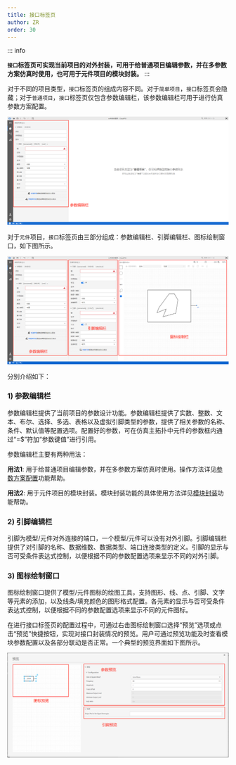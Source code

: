 ```yaml
---
title: 接口标签页
author: ZR
order: 30
---
```


::: info

**`接口`标签页可实现当前项目的对外封装，可用于给普通项目编辑参数，并在多参数方案仿真时使用，也可用于元件项目的模块封装。**
:::

对于不同的项目类型，`接口`标签页的组成内容不同。对于`简单项目`，`接口`标签页会隐藏；对于`普通项目`，`接口`标签页仅包含参数编辑栏，该参数编辑栏可用于进行仿真参数方案配置。

![普通项目的接口标签页截图](./T.png "普通项目的接口标签页截图")

对于`元件`项目，`接口`标签页由三部分组成：参数编辑栏、引脚编辑栏、图标绘制窗口，如下图所示。

![元件项目的接口标签页截图](./T2.png "元件项目的接口标签页截图")

分别介绍如下：

### 1)	参数编辑栏
参数编辑栏提供了当前项目的参数设计功能。参数编辑栏提供了实数、整数、文本、布尔、选择、多选、表格以及虚拟引脚类型的参数，提供了相关参数的名称、条件、默认值等配置选项。配置好的参数，可在仿真主拓扑中元件的参数框内通过“=$”符加“参数键值”进行引用。

参数编辑栏主要有两种用法：

**用法1**: 用于给普通项目编辑参数，并在多参数方案仿真时使用。操作方法详见[参数方案配置](../../Basic/ParameterCal/index.md)功能帮助。

**用法2**: 用于元件项目的模块封装。模块封装功能的具体使用方法详见[模块封装](../../Basic/Mask/index.md)功能帮助。

### 2)	引脚编辑栏
引脚为模型/元件对外连接的端口，一个模型/元件可以没有对外引脚。引脚编辑栏提供了对引脚的名称、数据维数、数据类型、端口连接类型的定义。引脚的显示与否可受条件表达式控制，以便根据不同的参数配置选项来显示不同的对外引脚。

### 3)	图标绘制窗口
图标绘制窗口提供了模型/元件图标的绘图工具，支持图形、线、点、引脚、文字等元素的添加，以及线条/填充颜色的图形格式配置。各元素的显示与否可受条件表达式控制，以便根据不同的参数配置选项来显示不同的元件图标。

在进行接口标签页的配置过程中，可通过右击图标绘制窗口选择“预览”选项或点击“预览”快捷按钮，实现对接口封装情况的预览。用户可通过预览功能及时查看模块参数配置以及各部分联动是否正常。一个典型的预览界面如下图所示。

![典型的预览界面](./T4.png "典型的预览界面")




